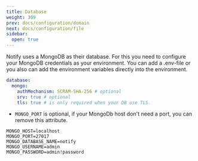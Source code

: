 ```yaml
---
title: Database
weight: 309
prev: docs/configuration/domain
next: docs/configuration/file
sidebar:
  open: true
---
```


Notify uses a MongoDB as their database. For this you need to configure your MongoDB credentials as your environment.
You can add a .env-file or you also can add the environment variables directly into the environment.

```yaml {filename="./configs/config.yaml"}
database:
  mongo:
    authMechanism: SCRAM-SHA-256 # optional
    srv: true # optional
    tls: true # is only required when your DB use TLS.
```

- `MONGO_PORT` is optional, if your MongoDb host don't need a port, you can remove this attribute.

```env  {filename=".env"}
MONGO_HOST=localhost
MONGO_PORT=27017
MONGO_DATABASE_NAME=notify
MONGO_USERNAME=admin
MONGO_PASSWORD=admin!password
```


